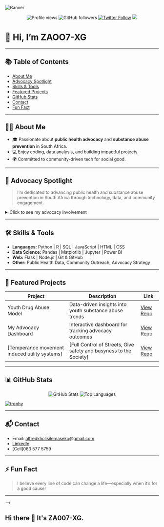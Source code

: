 <!-- Banner -->
![Banner](https://raw.githubusercontent.com/ZA007-XG/ZA007-XG/main/banner.png) <!-- [Click here to open your Canva banner template](https://www.canva.com/design/DAFz4y4DDI8/SFjJ7QdRa5KkJH1a-9kYMA/edit?utm_content=DAFz4y4DDI8&utm_campaign=designshare&utm_medium=link&utm_source=editor) -->

<p align="center">
  <img src="https://komarev.com/ghpvc/?username=ZAOO7-XG" alt="Profile views" />
  <img src="https://img.shields.io/github/followers/ZAOO7-XG?style=social" alt="GitHub followers" />
  <a href="https://twitter.com/yourhandle"><img src="https://img.shields.io/twitter/follow/yourhandle?style=social" alt="Twitter Follow"></a>
  <a href="https://linkedin.com/in/yourprofile"><img src="https://img.shields.io/badge/LinkedIn-blue?style=flat-square&logo=linkedin"></a>
</p>

# 👋 Hi, I’m ZAOO7-XG

---

## 📚 Table of Contents
- [About Me](#about-me)
- [Advocacy Spotlight](#advocacy-spotlight)
- [Skills & Tools](#skills--tools)
- [Featured Projects](#featured-projects)
- [GitHub Stats](#github-stats)
- [Contact](#contact)
- [Fun Fact](#fun-fact)

---

## 🧑‍💻 About Me

- 🎓 Passionate about **public health advocacy** and **substance abuse prevention** in South Africa.
- 💻 Enjoy coding, data analysis, and building impactful projects.
- 🌍 Committed to community-driven tech for social good.

---

## 📣 Advocacy Spotlight

> I’m dedicated to advancing public health and substance abuse prevention in South Africa through technology, data, and community engagement.

<details>
  <summary>Click to see my advocacy involvement</summary>

- 🏥 Leading awareness and education campaigns
- 📊 Analyzing data for substance abuse trends
- 🤝 Collaborating with NGOs, researchers, and youth organizations
- 🗣️ Promoting open data and technology in health advocacy
</details>

---

## 🛠️ Skills & Tools

- **Languages:** Python | R | SQL | JavaScript | HTML | CSS
- **Data Science:** Pandas | Matplotlib | Jupyter | Power BI
- **Web:** Flask | Node.js | Git & GitHub
- **Other:** Public Health Data, Community Outreach, Advocacy Strategy

---

## 🌟 Featured Projects

| Project | Description | Link |
| ------- | ----------- | ---- |
| Youth Drug Abuse Model | Data-driven insights into youth substance abuse trends | [View Repo](https://github.com/victoriamuinde07/Youth-drug-abuse-model) |
| My Advocacy Dashboard | Interactive dashboard for tracking advocacy outcomes | [View Repo](#) |
| [Temperance movement induced utility systems] | [Full Control of Streets, Give safety and busyness to the Society] | [View Repo](#) |

---

## 📊 GitHub Stats

<p align="center">
  <img src="https://github-readme-stats.vercel.app/api?username=ZAOO7-XG&show_icons=true&theme=radical" alt="GitHub Stats" />
  <img src="https://github-readme-stats.vercel.app/api/top-langs/?username=ZAOO7-XG&layout=compact&theme=radical" alt="Top Languages" />
</p>

[![trophy](https://github-profile-trophy.vercel.app/?username=ZAOO7-XG&theme=onedark)](https://github.com/ryo-ma/github-profile-trophy)

---

## 📬 Contact

- Email: alfredkholisilemaseko@gmail.com
- [LinkedIn](https://linkedin.com/in/XolaniGanandana)
- [Cell]063 577 5759

---

## ⚡ Fun Fact

> I believe every line of code can change a life—especially when it’s for a good cause!

---

-->

## Hi there 👋 It's ZA007-XG.




<!--
**ZA007-XG**ABOUT ME**

-🎩 Passionate about**Public Health Advocacy**and**Substance prevention**

-💻 Love Coding,Data analysis and building impactful community Projects.

-🌍 Committed to making a difference through technology and collaboration.

##🇿🇦 CURRENT FOCUS 
 
-Promoting awareness of substance abuse prevention 
-building tools to support public health campaign's 
-Data-driven research for youth outreach 

🤝**COLLABORATION**
-Always open to partnering with NGO's, Researchers and Developers about health advocacy
- Open to learning more about Religion 

##🛠️ Technology and Tools 

-Python, R, SQL 
-Data Science and Visualisation (Pandas, Moptolib, jpyter)
-Web development 
-Public health 

##🗂️ FEATURED PROJECTS 

-**[Youth Drug Abuse Model](https://GitHub.com/victoriamuinde07/youth-drug-abuse-model)**Data-driven insights on youth substance trends.

-**[TeamNoRest#007]**

- A Group organisation of 18 Members
- I the Leader and with 3elders 45,55,65
- Two Chiefs responsible for the control of the organisation and its books.

-*🌞 AIM 🌕* To control and keep the streets clean**it's a given drugs will forever exists**Create a Drug cartel that will benefit the society at large with a strictly no under 18 and a force to make sure that Motto is implemented.

-Give NGO's Programs to the Society*TARGET*HOOD'S, SKWATTA CAMPS AND RURAL AREAS everybody physical fit to participate does compulsory.
**DIFFERENT PROGRAMS TO ACCOMMODATE ALL**

##TARGET##CLEAN HEALTHY HOOD LIFESTYLE, GOOD NUTRITION,THE BEST INFRASTRUCTURE, TOP GRADE EDUCATION AND FINANCIAL INDEPENDENCE FOR ALL.

##CONNECT WITH ME##

EMAIL: alfredkholisilemaseko@gmail.com 

LINKEDIN:@Xolani Ganandana

#Cell# 063 577 5759
-->
